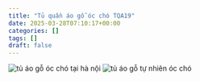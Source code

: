 ```yaml
---
title: "Tủ quần áo gỗ óc chó TQA19"
date: 2025-03-28T07:10:17+00:00
categories: []
tags: []
draft: false
---
```

![tủ áo gỗ óc chó tại hà nội](/img/tu-ao/tqa19/tu-quan-ao-go-oc-cho-tqa19-4.webp)
![tủ áo gỗ tự nhiên óc chó](/img/tu-ao/tqa19/tu-quan-ao-go-oc-cho-tqa19-5.webp)